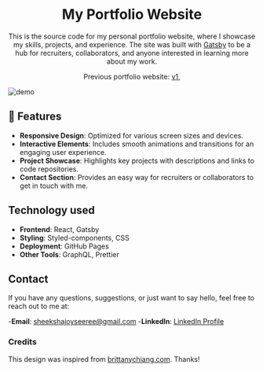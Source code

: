 <h1 align="center">
  My Portfolio Website
</h1>
<p align="center">
  This is the source code for my personal portfolio website, where I showcase my skills, projects, and experience.
  The site was built with <a href="https://www.gatsbyjs.org/" target="_blank">Gatsby</a> to be a hub for recruiters, collaborators, and anyone interested in learning more about my work.
</p>
<p align="center">
  Previous portfolio website:
  <a href="https://sheeksha.github.io/sheekshajoyseeree/" target="_blank">v1</a>,

</p>
<!-- <p align="center">
  <a href="https://app.netlify.com/sites/brittanychiang/deploys" target="_blank">
    <img src="https://api.netlify.com/api/v1/badges/1963b488-7b78-48c9-9e2d-6fb5e47ab3af/deploy-status" alt="Netlify Status" />
  </a>
</p> -->

![demo](https://github.com/sheeksha/website-v2/blob/main/src/images/demo.png)


## 🚨 Features

- **Responsive Design**: Optimized for various screen sizes and devices.
- **Interactive Elements**: Includes smooth animations and transitions for an engaging user experience.
- **Project Showcase**: Highlights key projects with descriptions and links to code repositories.
- **Contact Section**: Provides an easy way for recruiters or collaborators to get in touch with me.


## Technology used
- **Frontend**: React, Gatsby
- **Styling**: Styled-components, CSS
- **Deployment**: GitHub Pages
- **Other Tools**: GraphQL, Prettier


## Contact

If you have any questions, suggestions, or just want to say hello, feel free to reach out to me at:

-**Email**: sheekshajoyseeree@gmail.com
-**LinkedIn**: [LinkedIn Profile](https://www.linkedin.com/in/sheeksha/)


### Credits

This design was inspired from [brittanychiang.com](https://brittanychiang.com). Thanks!



